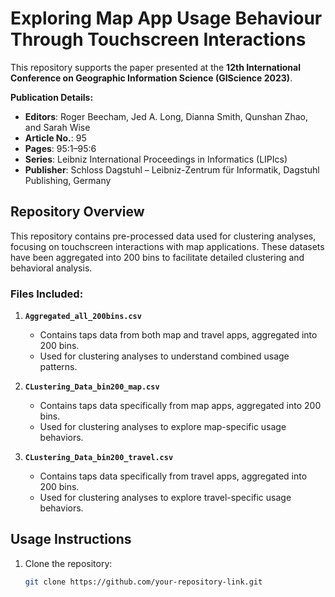 # Exploring Map App Usage Behaviour Through Touchscreen Interactions

This repository supports the paper presented at the **12th International Conference on Geographic Information Science (GIScience 2023)**. 

**Publication Details:**
- **Editors**: Roger Beecham, Jed A. Long, Dianna Smith, Qunshan Zhao, and Sarah Wise
- **Article No.**: 95
- **Pages**: 95:1–95:6
- **Series**: Leibniz International Proceedings in Informatics (LIPIcs)
- **Publisher**: Schloss Dagstuhl – Leibniz-Zentrum für Informatik, Dagstuhl Publishing, Germany

## Repository Overview

This repository contains pre-processed data used for clustering analyses, focusing on touchscreen interactions with map applications. These datasets have been aggregated into 200 bins to facilitate detailed clustering and behavioral analysis.

### Files Included:
1. **`Aggregated_all_200bins.csv`**
   - Contains taps data from both map and travel apps, aggregated into 200 bins.
   - Used for clustering analyses to understand combined usage patterns.

2. **`CLustering_Data_bin200_map.csv`**
   - Contains taps data specifically from map apps, aggregated into 200 bins.
   - Used for clustering analyses to explore map-specific usage behaviors.

3. **`CLustering_Data_bin200_travel.csv`**
   - Contains taps data specifically from travel apps, aggregated into 200 bins.
   - Used for clustering analyses to explore travel-specific usage behaviors.

## Usage Instructions

1. Clone the repository:
   ```bash
   git clone https://github.com/your-repository-link.git
